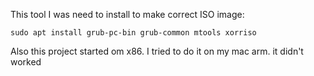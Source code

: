 This tool I was need to install to make correct ISO image:

```
sudo apt install grub-pc-bin grub-common mtools xorriso
```


Also this project started om x86. I tried to do it on my mac arm. it didn't worked
